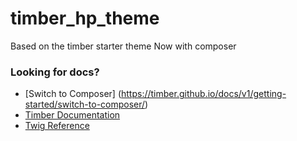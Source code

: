 timber_hp_theme 
===

Based on the timber starter theme 
Now with composer

### Looking for docs?  
* [Switch to Composer] (https://timber.github.io/docs/v1/getting-started/switch-to-composer/)
* [Timber Documentation](https://timber.github.io/docs/)
* [Twig Reference](http://twig.sensiolabs.org/doc/templates.html)